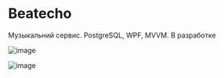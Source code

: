 # Beatecho

Музыкальний сервис. PostgreSQL, WPF, MVVM. 
В разработке

![image](https://github.com/user-attachments/assets/39a9d250-5d06-410a-86b7-4b7ec2ebd8fb)

![image](https://github.com/user-attachments/assets/8116750b-17dc-4b06-a510-136b554bcacf)
